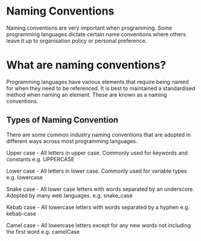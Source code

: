 # Naming Conventions

Naming conventions are very important when programming. Some programming languages dictate certain name conventions where others leave it up to organisation policy or personal preference.

# What are naming conventions?

Programming languages have various elements that require being named for when they need to be referenced. It is best to maintained a standardised method when naming an element. These are known as a naming conventions.

## Types of Naming Convention

There are some common industry naming conventions that are adopted in different ways across most programming languages.

Upper case - All letters in upper case. Commonly used for keywords and constants e.g. UPPERCASE

Lower case - All letters in lower case. Commonly used for variable types e.g. lowercase

Snake case - All lower case letters with words separated by an underscore. Adopted by many web languages. e.g. snake\_case

Kebab case - All lowercase letters with words separated by a hyphen e.g. kebab-case

Camel case - All lowercase letters except for any new words not including the first word e.g. camelCase



